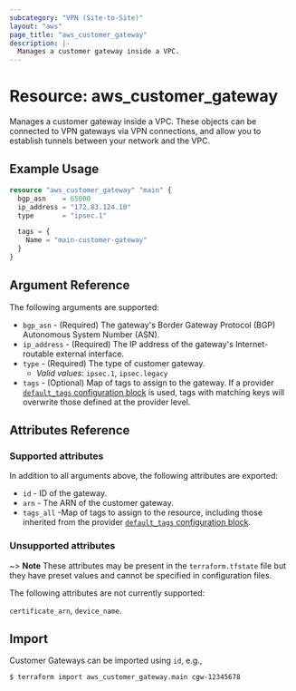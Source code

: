 ```yaml
---
subcategory: "VPN (Site-to-Site)"
layout: "aws"
page_title: "aws_customer_gateway"
description: |-
  Manages a customer gateway inside a VPC.
---
```


# Resource: aws_customer_gateway

Manages a customer gateway inside a VPC. These objects can be connected to VPN gateways via VPN connections, and allow you to establish tunnels between your network and the VPC.

## Example Usage

```terraform
resource "aws_customer_gateway" "main" {
  bgp_asn    = 65000
  ip_address = "172.83.124.10"
  type       = "ipsec.1"

  tags = {
    Name = "main-customer-gateway"
  }
}
```

## Argument Reference

The following arguments are supported:

* `bgp_asn` - (Required) The gateway's Border Gateway Protocol (BGP) Autonomous System Number (ASN).
* `ip_address` - (Required) The IP address of the gateway's Internet-routable external interface.
* `type` - (Required) The type of customer gateway.
    * _Valid values_: `ipsec.1`, `ipsec.legacy`
* `tags` - (Optional) Map of tags to assign to the gateway. If a provider [`default_tags` configuration block][default-tags] is used, tags with matching keys will overwrite those defined at the provider level.

## Attributes Reference

### Supported attributes

In addition to all arguments above, the following attributes are exported:

* `id` - ID of the gateway.
* `arn` - The ARN of the customer gateway.
* `tags_all` -Map of tags to assign to the resource, including those inherited from the provider [`default_tags` configuration block][default-tags].

### Unsupported attributes

~> **Note** These attributes may be present in the `terraform.tfstate` file but they have preset values and cannot be specified in configuration files.

The following attributes are not currently supported:

`certificate_arn`, `device_name`.

## Import

Customer Gateways can be imported using `id`, e.g.,

```
$ terraform import aws_customer_gateway.main cgw-12345678
```

[default-tags]: https://www.terraform.io/docs/providers/aws/index.html#default_tags-configuration-block
